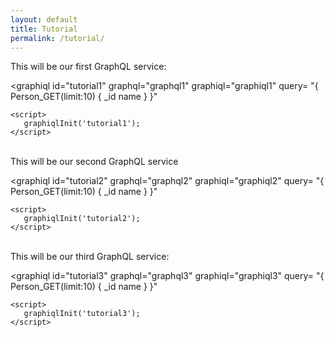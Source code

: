 ```yaml
---
layout: default
title: Tutorial
permalink: /tutorial/
---
```


<graphiqlconfig>
    <script src="//cdn.jsdelivr.net/es6-promise/4.0.5/es6-promise.auto.min.js"></script>
    <script src="//cdn.jsdelivr.net/fetch/0.9.0/fetch.min.js"></script>
    <script src="//cdn.jsdelivr.net/react/15.4.2/react.min.js"></script>
    <script src="//cdn.jsdelivr.net/react/15.4.2/react-dom.min.js"></script>
    <link rel="stylesheet" href="//cdn.jsdelivr.net/npm/graphiql@0.11.2/graphiql.css" />
    <script src="//cdn.jsdelivr.net/npm/graphiql@0.11.2/graphiql.js"></script>
    <script type="application/javascript" src="https://semantic-integration.github.io/hypergraphql/sources/graphiqlinit.js"></script>
</graphiqlconfig>


This will be our first GraphQL service:


<graphiql id="tutorial1" graphql="graphql1" graphiql="graphiql1" query=
"{
  Person_GET(limit:10) {
    _id
    name
  }
}"
>
    <script>
       graphiqlInit('tutorial1');
    </script>
</graphiql>



<br>
This will be our second GraphQL service



<graphiql id="tutorial2" graphql="graphql2" graphiql="graphiql2" query=
"{
  Person_GET(limit:10) {
    _id
    name
  }
}"
>
    <script>
       graphiqlInit('tutorial2');
    </script>
</graphiql>


<br>
This will be our third GraphQL service:



<graphiql id="tutorial3" graphql="graphql3" graphiql="graphiql3" query=
"{
  Person_GET(limit:10) {
    _id
    name
  }
}"
>
    <script>
       graphiqlInit('tutorial3');
    </script>
</graphiql>
<br>